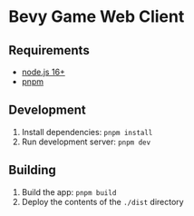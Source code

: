 # Bevy Game Web Client

## Requirements

- [node.js 16+](https://www.nodejs.org)
- [pnpm](https://pnpm.io/)

## Development

1. Install dependencies: `pnpm install`
2. Run development server: `pnpm dev`

## Building

1. Build the app: `pnpm build`
2. Deploy the contents of the `./dist` directory
